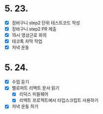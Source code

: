 # 5. 23.

- [x] 장바구니 step2 단위 테스트코드 작성
- [x] 장바구니 step2 PR 제출
- [x] 15시 영상근로 회의
- [x] 테코톡 자막 작업
- [x] 저녁 운동

# 5. 24.

- [x] 수업 듣기
- [x] 벨로퍼트 리액트 문서 읽기
  - [x] 리덕스 미들웨어
  - [x] 리액트 프로젝트에서 타입스크립트 사용하기
- [x] 저녁 운동 하기
